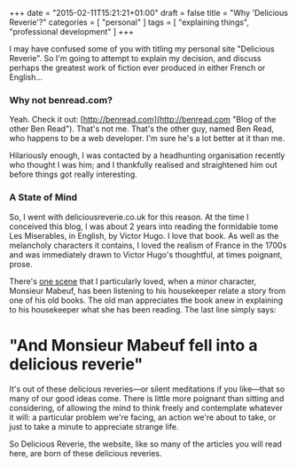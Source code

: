+++
date = "2015-02-11T15:21:21+01:00"
draft = false
title = "Why 'Delicious Reverie'?"
categories = [
  "personal"
]
tags = [ 
    "explaining things",
    "professional development"
]
+++

I may have confused some of you with titling my personal site "Delicious Reverie". So I'm going to attempt to explain my decision, and discuss perhaps the greatest work of fiction ever produced in either French or English...

### Why not benread.com?

Yeah. Check it out: [http://benread.com](http://benread.com "Blog of the other Ben Read"). That's not me. That's the other guy, named Ben Read, who happens to be a web developer. I'm sure he's a lot better at it than me.

Hilariously enough, I was contacted by a headhunting organisation recently who thought I was him; and I thankfully realised and straightened him out before things got really interesting.

### A State of Mind

So, I went with deliciousreverie.co.uk for this reason. At the time I conceived this blog, I was about 2 years into reading the formidable tome Les Miserables, in English, by Victor Hugo. I love that book. As well as the melancholy characters it contains, I loved the realism of France in the 1700s and was immediately drawn to Victor Hugo's thoughtful, at times poignant, prose.

There's [one scene](https://books.google.co.uk/books?id=CNTT12PLXeEC&lpg=PP1&dq=les%20miserables%20victor%20hugo&pg=PA599#v=onepage&q=les%20miserables%20victor%20hugo&f=false "Les Miserables: Page 599 if you must know.") that I particularly loved, when a minor character, Monsieur Mabeuf, has been listening to his housekeeper relate a story from one of his old books. The old man appreciates the book anew in explaining to his housekeeper what she has been reading. The last line simply says:

"And Monsieur Mabeuf fell into a delicious reverie"
===================================================

It's out of these delicious reveries—or silent meditations if you like—that so many of our good ideas come. There is little more poignant than sitting and considering, of allowing the mind to think freely and contemplate whatever it will: a particular problem we're facing, an action we're about to take, or just to take a minute to appreciate strange life.

So Delicious Reverie, the website, like so many of the articles you will read here, are born of these delicious reveries.
